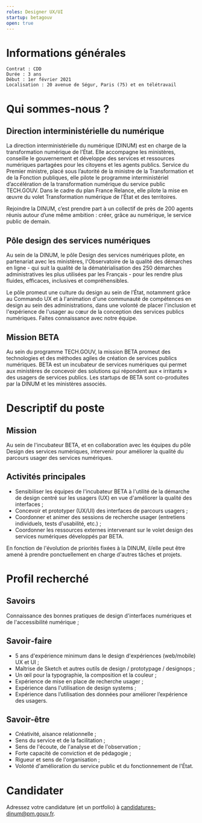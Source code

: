 ```yaml
---
roles: Designer UX/UI
startup: betagouv
open: true
---
```


# Informations générales

    Contrat : CDD
    Durée : 3 ans
    Début : 1er février 2021
    Localisation : 20 avenue de Ségur, Paris (75) et en télétravail

# Qui sommes-nous ?
## Direction interministérielle du numérique

La direction interministérielle du numérique (DINUM) est en charge de la transformation numérique de l’État. Elle accompagne les ministères, conseille le gouvernement et développe des services et ressources numériques partagées pour les citoyens et les agents publics. Service du Premier ministre, placé sous l’autorité de la ministre de la Transformation et de la Fonction publiques, elle pilote le programme interministériel d’accélération de la transformation numérique du service public TECH.GOUV. Dans le cadre du plan France Relance, elle pilote la mise en œuvre du volet Transformation numérique de l’État et des territoires.

Rejoindre la DINUM, c’est prendre part à un collectif de près de 200 agents réunis autour d’une même ambition : créer, grâce au numérique, le service public de demain.

## Pôle design des services numériques

Au sein de la DINUM, le pôle Design des services numériques pilote, en partenariat avec les ministères, l'Observatoire de la qualité des démarches en ligne - qui suit la qualité de la dématérialisation des 250 démarches administratives les plus utilisées par les Français - pour les rendre plus fluides, efficaces, inclusives et compréhensibles.

Le pôle promeut une culture du design au sein de l’État, notamment grâce au Commando UX et à l'animation d'une communauté de compétences en design au sein des administrations, dans une volonté de placer l'inclusion et l'expérience de l'usager au cœur de la conception des services publics numériques. Faites connaissance avec notre équipe.

## Mission BETA

Au sein du programme TECH.GOUV, la mission BETA promeut des technologies et des méthodes agiles de création de services publics numériques. BETA est un incubateur de services numériques qui permet aux ministères de concevoir des solutions qui répondent aux « irritants » des usagers de services publics. Les startups de BETA sont co-produites par la DINUM et les ministères associés.

# Descriptif du poste
## Mission

Au sein de l'incubateur BETA, et en collaboration avec les équipes du pôle Design des services numériques, intervenir pour améliorer la qualité du parcours usager des services numériques.

## Activités principales

- Sensibiliser les équipes de l'incubateur BETA à l'utilité de la démarche de design centré sur les usagers (UX) en vue d'améliorer la qualité des interfaces ;
- Concevoir et prototyper (UX/UI) des interfaces de parcours usagers ;
- Coordonner et animer des sessions de recherche usager (entretiens individuels, tests d'usabilité, etc.) ;
- Coordonner les ressources externes intervenant sur le volet design des services numériques développés par BETA.

En fonction de l'évolution de priorités fixées à la DINUM, il/elle peut être amené à prendre ponctuellement en charge d'autres tâches et projets.

# Profil recherché
## Savoirs

Connaissance des bonnes pratiques de design d'interfaces numériques et de l'accessibilité numérique ;

## Savoir‐faire

- 5 ans d'expérience minimum dans le design d'expériences (web/mobile) UX et UI ;
- Maîtrise de Sketch et autres outils de design / prototypage / designops ;
- Un œil pour la typographie, la composition et la couleur ;
- Expérience de mise en place de recherche usager ;
- Expérience dans l'utilisation de design systems ;
- Expérience dans l’utilisation des données pour améliorer l’expérience des usagers.

## Savoir-être

- Créativité, aisance relationnelle ;
- Sens du service et de la facilitation ;
- Sens de l'écoute, de l'analyse et de l'observation ;
- Forte capacité de conviction et de pédagogie ;
- Rigueur et sens de l'organisation ;
- Volonté d'amélioration du service public et du fonctionnement de l'État.
    
# Candidater

Adressez votre candidature (et un portfolio) à candidatures-dinum@pm.gouv.fr.
